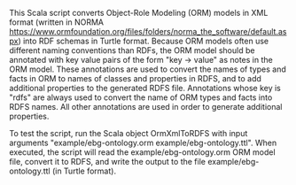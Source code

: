 This Scala script converts Object-Role Modeling (ORM) models in XML format (written in NORMA https://www.ormfoundation.org/files/folders/norma_the_software/default.aspx) into RDF schemas in Turtle format. Because ORM models often use different naming conventions than RDFs, the ORM model should be annotated with key value pairs of the form "key -> value" as notes in the ORM model. These annotations are used to convert the names of types and facts in ORM to names of classes and properties in RDFS, and to add additional properties to the generated RDFS file. Annotations whose key is "rdfs" are always used to convert the name of ORM types and facts into RDFS names. All other annotations are used in order to generate additional properties.

To test the script, run the Scala object OrmXmlToRDFS with input arguments "example/ebg-ontology.orm example/ebg-ontology.ttl". When executed, the script will read the example/ebg-ontology.orm ORM model file, convert it to RDFS, and write the output to the file example/ebg-ontology.ttl (in Turtle format).

